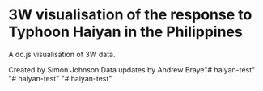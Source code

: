 3W visualisation of the response to Typhoon Haiyan in the Philippines
==============

A dc.js visualisation of 3W data.

Created by Simon Johnson
Data updates by Andrew Braye"# haiyan-test" 
"# haiyan-test" 
"# haiyan-test" 
